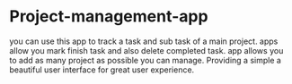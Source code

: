 # Project-management-app
you can use this app to track a task and sub task of a main project.
apps allow you mark finish task and also delete completed task.
app allows you to add as many project as possible you can manage.
Providing a simple a beautiful user interface for great user experience.
